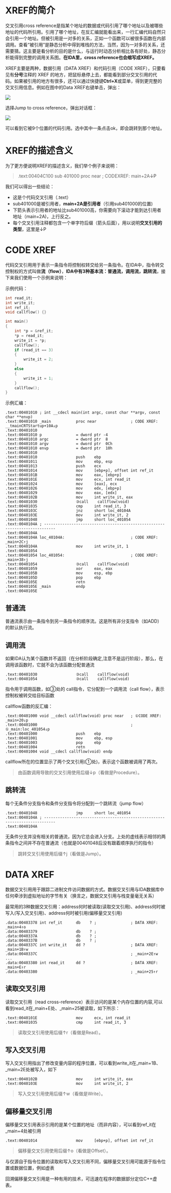 # XREF的简介
交叉引用cross reference是指某个地址的数据或代码引用了哪个地址以及被哪些地址的代码所引用。引用了哪个地址，在反汇编就能看出来，一行汇编代码自然只会引用一个地址。但被引用是一对多的关系，正如一个函数可以被很多函数在内部调用。查看“被引用”是静态分析中得到堆栈的方法，当然，因为一对多的关系，还需要猜。这主要是看分析的目的是什么，与运行时动态分析相比各有好处，静态分析能得到完整的调用关系图。**在IDA里，cross reference也会缩写成XREF。**

XREF主要是两种，数据引用（DATA XREF）和代码引用（CODE XREF），只要看见有**分号**注释的 XREF 的地方，把鼠标悬停上去，都能看到部分交叉引用的代码。如果被引用的地方有很多，还可以通过快捷键**Ctrl+X**或菜单，得到更完整的交叉引用信息。例如在图中的Data XREF右键单击，弹出：

![](https://cdn.nlark.com/yuque/0/2020/jpeg/574026/1588663315887-f45a882b-b6e9-4c5f-b630-bced9bfbce08.jpeg)

选择Jump to cross reference，弹出对话框：

![](https://cdn.nlark.com/yuque/0/2020/jpeg/574026/1588663314689-11647001-ebfe-4559-b957-00ae14e4adfc.jpeg)

可以看到它被9个位置的代码引用。选中其中一条点击ok，即会跳转到那个地址。

# XREF的描述含义
为了更方便说明XREF的描述含义，我们举个例子来说明：

> .text:00404C100 sub 401000 proc near ; CODEXREF: main+2A<font style="color:rgba(0, 0, 0, 0.75);">↓P</font>
>

我们可以得出一些结论：

+ 这是个代码交叉引用（.text）
+ sub401000是被引用者，**main+2A是引用者**（引用sub401000的位置)
+ 下箭头表示引用者的地址比sub401000高，你需要向下滚动才能到达引用者地址（main+2A)，上行反之。
+ 每个交叉引用注释都包含一个单字符后缀（箭头后面），用以说明**交叉引用的类型**，这里是↓P

# CODE XREF
代码交叉引用用于表示一条指令将控制权转交给另一条指令。在IDA中，指令转交控制权的方式叫做**流（flow）**，**IDA中有3种基本流：普通流，调用流，跳转流**，接下来我们使用一个示例来说明：

示例代码：

```c
int read_it; 
int write_it; 
int ref_it; 
void callflow() {} 

int main()
{
    int *p = &ref_it;
    *p = read_it;
    write_it = *p;
    callflow();
    if (read_it == 3)
    {
        write_it = 2;
    }
    else
    {
        write_it = 1;
    }
    callflow();
}
```

示例汇编：

```plain
.text:00401010 ; int __cdecl main(int argc, const char **argv, const char **envp)
.text:00401010 _main           proc near               ; CODE XREF: __tmainCRTStartup+10A↓p
.text:00401010
.text:00401010 p               = dword ptr -4
.text:00401010 argc            = dword ptr  8
.text:00401010 argv            = dword ptr  0Ch
.text:00401010 envp            = dword ptr  10h
.text:00401010
.text:00401010                 push    ebp
.text:00401011                 mov     ebp, esp
.text:00401013                 push    ecx
.text:00401014                 mov     [ebp+p], offset int ref_it
.text:0040101B                 mov     eax, [ebp+p]
.text:0040101E                 mov     ecx, int read_it
.text:00401024                 mov     [eax], ecx
.text:00401026                 mov     edx, [ebp+p]
.text:00401029                 mov     eax, [edx]
.text:0040102B                 mov     int write_it, eax
.text:00401030                 ③call    callflow(void)
.text:00401035                 cmp     int read_it, 3
.text:0040103C                 jnz     short loc_40104A
.text:0040103E                 mov     int write_it, 2
.text:00401048                 jmp     short loc_401054
.text:0040104A ; ---------------------------------------------------------------------------
.text:0040104A
.text:0040104A loc_40104A:                             ; CODE XREF: _main+2C↑j
.text:0040104A                 mov     int write_it, 1
.text:00401054
.text:00401054 loc_401054:                             ; CODE XREF: _main+38↑j
.text:00401054                 ③call    callflow(void)
.text:00401059                 xor     eax, eax
.text:0040105B                 mov     esp, ebp
.text:0040105D                 pop     ebp
.text:0040105E                 retn
.text:0040105E _main           endp
.text:0040105E
```

## 普通流
普通流表示由一条指令到另一条指令的顺序流。这是所有非分支指令（如ADD）的默认执行流。

## 调用流
如果IDA认为某个函数并不返回（在分析阶段确定,注意不是运行阶段），那么，在调用该函数时，它就不会为该函数分配普通流

```plain
.text:00401030                 ③call    callflow(void)
.text:00401054                 ③call    callflow(void)
```

指令用于调用函数，如③处的 call指令，它分配到一个调用流（call flow），表示控制权被转交给目标函数

callflow函数的反汇编：

```plain
.text:00401000 void __cdecl callflow(void) proc near   ; ①CODE XREF: _main+20↓p
.text:00401000                                         ; ①_main:loc_401054↓p
.text:00401000                 push    ebp
.text:00401001                 mov     ebp, esp
.text:00401003                 pop     ebp
.text:00401004                 retn
.text:00401004 void __cdecl callflow(void) endp
```

callflow所在的位置显示了两个交叉引用(①处)，表示这个函数被调用了两次。

> 由函数调用导致的交叉引用使用后缀↓p（看做是Procedure）。
>

## 跳转流
每个无条件分支指令和条件分支指令将分配到一个跳转流（jump flow）

```plain
.text:00401048                 jmp     short loc_401054
.text:0040104A ; ---------------------------------------------------------------------------
.text:0040104A
```

无条件分支并没有相关的普通流，因为它总会进入分支。上处的虚线表示相邻的两条指令之间并不存在普通流（也就是00401048后没有跟着顺序执行的指令）

> 跳转交叉引用使用后缀↑j（看做是Jump）。
>

# DATA XREF
数据交叉引用用于跟踪二进制文件访问数据的方式。数据交叉引用与IDA数据库中任何牵涉到虚拟地址的字节有关（换言之，数据交叉引用与栈变量毫无关系）

最常用的3种数据交叉引用：address何时被读取(读取交叉引用)、address何时被写入(写入交叉引用)、address何时被引用(偏移量交叉引用)

```plain
.data:00403378 int ref_it      db    ? ;               ; DATA XREF: _main+4↑o
.data:00403379                 db    ? ;
.data:0040337A                 db    ? ;
.data:0040337B                 db    ? ;
.data:0040337C int write_it    dd ?                    ; DATA XREF: _main+1B↑w
.data:0040337C                                         ; _main+2E↑w ...
.data:00403380 int read_it     dd ?                    ; DATA XREF: _main+E↑r
.data:00403380                                         ; _main+25↑r
```

## 读取交叉引用
读取交叉引用（read cross-reference）表示访问的是某个内存位置的内容,可以看到read_it在_main+E处、_main+25被读取，如下所示：

```plain
.text:0040101E                 mov     ecx, int read_it
.text:00401035                 cmp     int read_it, 3
```

> 读取交叉引用使用后缀↑r（看做是Read）。
>

## 写入交叉引用
写入交叉引用指出了修改变量内容的程序位置，可以看到write_it在_main+1B、_main+2E处被写入，如下

```plain
.text:0040102B                 mov     int write_it, eax
.text:0040103E                 mov     int write_it, 2
```

> 写入交叉引用使用后缀↑w（看做是Write）。
>

## 偏移量交叉引用
偏移量交叉引用表示引用的是某个位置的地址（而非内容），可以看到ref_it在_main+4处被引用

```plain
.text:00401014                 mov     [ebp+p], offset int ref_it
```

> 偏移量交叉引用使用后缀↑o（看做是Offset）。
>

与仅源自于指令位置的读取和写入交叉引用不同，偏移量交叉引用可能源于指令位置或数据位置，例如虚表

回溯偏移量交叉引用是一种有用的技术，可迅速在程序的数据部分定位C++虚表。



